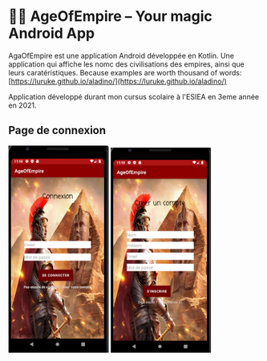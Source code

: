 # 🧞‍♂️ AgeOfEmpire – Your magic Android App

AgaOfEmpire est une application Android développée en Kotlin. Une application qui affiche les nomc des civilisations des empires, ainsi que leurs caratéristiques.
Because examples are worth thousand of words: [https://luruke.github.io/aladino/](https://luruke.github.io/aladino/)

Application développé durant mon cursus scolaire à l'ESIEA en 3eme année en 2021.


<p float="left">
  <h2> Page de connexion </h2>
  <a href="https://luruke.github.io/aladino/#slider.html"><img src="assets/login.png" width="200" /><a>
 <a href="https://luruke.github.io/aladino/#slider.html"> <img src="assets/Register.png" width="200" /><a>
</p>
